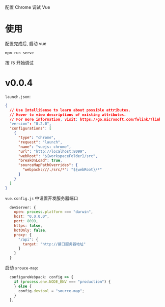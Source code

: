 

配置 Chrome 调试 Vue

# 使用

配置完成后, 启动 vue

```
npm run serve
```

按 `F5` 开始调试


# v0.0.4

`launch.json`:

```json
{
  // Use IntelliSense to learn about possible attributes.
  // Hover to view descriptions of existing attributes.
  // For more information, visit: https://go.microsoft.com/fwlink/?linkid=830387
  "version": "0.2.0",
  "configurations": [
    {
      "type": "chrome",
      "request": "launch",
      "name": "vuejs: chrome",
      "url": "http://localhost:8099",
      "webRoot": "${workspaceFolder}/src",
      "breakOnLoad": true,
      "sourceMapPathOverrides": {
        "webpack:///./src/*": "${webRoot}/*"
      }
    }
  ]
}
```

`vue.config.js` 中设置开发服务器端口

```js
  devServer: {
    open: process.platform === "darwin",
    host: "0.0.0.0",
    port: 8099,
    https: false,
    hotOnly: false,
    proxy: {
      "/api": {
        target: "http://接口服务器地址"
      }
    }
  }
```

启动 `srouce-map`:

```js
  configureWebpack: config => {
    if (process.env.NODE_ENV === "production") {
    } else {
      config.devtool = "source-map";
    }
  },
```



